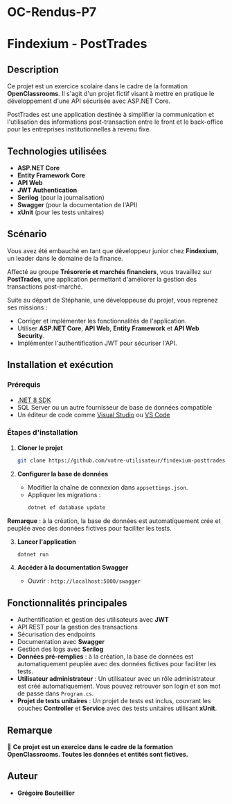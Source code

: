# OC-Rendus-P7
# Findexium - PostTrades

## Description

Ce projet est un exercice scolaire dans le cadre de la formation **OpenClassrooms**. Il s'agit d'un projet fictif visant à mettre en pratique le développement d'une API sécurisée avec ASP.NET Core.

PostTrades est une application destinée à simplifier la communication et l'utilisation des informations post-transaction entre le front et le back-office pour les entreprises institutionnelles à revenu fixe.

## Technologies utilisées

- **ASP.NET Core**
- **Entity Framework Core**
- **API Web**
- **JWT Authentication**
- **Serilog** (pour la journalisation)
- **Swagger** (pour la documentation de l'API)
- **xUnit** (pour les tests unitaires)

## Scénario

Vous avez été embauché en tant que développeur junior chez **Findexium**, un leader dans le domaine de la finance.

Affecté au groupe **Trésorerie et marchés financiers**, vous travaillez sur **PostTrades**, une application permettant d'améliorer la gestion des transactions post-marché.

Suite au départ de Stéphanie, une développeuse du projet, vous reprenez ses missions :
- Corriger et implémenter les fonctionnalités de l'application.
- Utiliser **ASP.NET Core**, **API Web**, **Entity Framework** et **API Web Security**.
- Implémenter l'authentification JWT pour sécuriser l'API.

## Installation et exécution

### Prérequis
- [.NET 8 SDK](https://dotnet.microsoft.com/en-us/download)
- SQL Server ou un autre fournisseur de base de données compatible
- Un éditeur de code comme [Visual Studio](https://visualstudio.microsoft.com/) ou [VS Code](https://code.visualstudio.com/)

### Étapes d'installation

1. **Cloner le projet**
   ```sh
   git clone https://github.com/votre-utilisateur/findexium-posttrades.git
   ```

2. **Configurer la base de données**
   - Modifier la chaîne de connexion dans `appsettings.json`.
   - Appliquer les migrations :
     ```sh
     dotnet ef database update
     ```
     
**Remarque** : à la création, la base de données est automatiquement crée et peuplée avec des données fictives pour faciliter les tests.

3. **Lancer l'application**
   ```sh
   dotnet run
   ```

4. **Accéder à la documentation Swagger**
   - Ouvrir : `http://localhost:5000/swagger`

## Fonctionnalités principales

- Authentification et gestion des utilisateurs avec **JWT**
- API REST pour la gestion des transactions
- Sécurisation des endpoints
- Documentation avec **Swagger**
- Gestion des logs avec **Serilog**
- **Données pré-remplies** : à la création, la base de données est automatiquement peuplée avec des données fictives pour faciliter les tests.
- **Utilisateur administrateur** : Un utilisateur avec un rôle administrateur est créé automatiquement. Vous pouvez retrouver son login et son mot de passe dans `Program.cs`.
- **Projet de tests unitaires** : Un projet de tests est inclus, couvrant les couches **Controller** et **Service** avec des tests unitaires utilisant **xUnit**.

## Remarque

🚨 **Ce projet est un exercice dans le cadre de la formation OpenClassrooms. Toutes les données et entités sont fictives.**

## Auteur

- **Grégoire Bouteillier**

